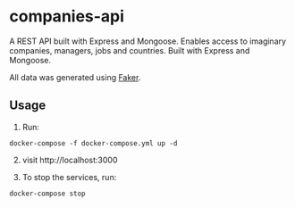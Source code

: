 # companies-api
A REST API built with Express and Mongoose. Enables access to imaginary companies, managers, jobs and countries. Built with Express and Mongoose.

All data was generated using [Faker](https://faker.readthedocs.io/en/master/).

<h2>Usage</h2>

1) Run:

```
docker-compose -f docker-compose.yml up -d
```

2) visit http://localhost:3000

3) To stop the services, run:

```
docker-compose stop
```
